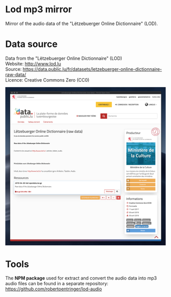 # Lod mp3 mirror

Mirror of the audio data of the "Lëtzebuerger Online Dictionnaire" (LOD).

# Data source

Data from the "Lëtzebuerger Online Dictionnaire" (LOD)  
Website: http://www.lod.lu  
Source: https://data.public.lu/fr/datasets/letzebuerger-online-dictionnaire-raw-data/  
Licence: Creative Commons Zero (CC0)

[![screenshot.png](screenshot.png)](https://data.public.lu/fr/datasets/letzebuerger-online-dictionnaire-raw-data/)

# Tools

The **NPM package** used for extract and convert the audio data into mp3 audio files can be found in a separate repository: https://github.com/robertoentringer/lod-audio
